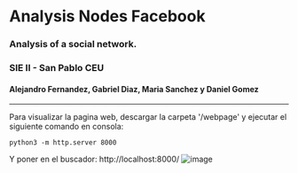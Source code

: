 # Analysis Nodes Facebook
### Analysis of a social network.
### SIE II - San Pablo CEU
#### Alejandro Fernandez, Gabriel Diaz, Maria Sanchez y Daniel Gomez
--- 
Para visualizar la pagina web, descargar la carpeta '/webpage' y ejecutar el siguiente comando en consola:
``` shell
python3 -m http.server 8000
```
Y poner en el buscador: http://localhost:8000/
![image](https://github.com/user-attachments/assets/087c4aa4-d304-4391-a58a-8f785ec71f42)

